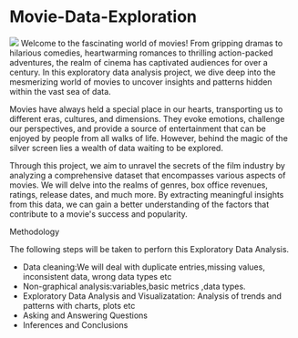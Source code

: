 # Movie-Data-Exploration
![](https://e0.pxfuel.com/wallpapers/442/396/desktop-wallpaper-film-posters-collage-movies-resolution.jpg)
Welcome to the fascinating world of movies! From gripping dramas to hilarious comedies, heartwarming romances to thrilling action-packed adventures, the realm of cinema has captivated audiences for over a century. In this exploratory data analysis project, we dive deep into the mesmerizing world of movies to uncover insights and patterns hidden within the vast sea of data.

Movies have always held a special place in our hearts, transporting us to different eras, cultures, and dimensions. They evoke emotions, challenge our perspectives, and provide a source of entertainment that can be enjoyed by people from all walks of life. However, behind the magic of the silver screen lies a wealth of data waiting to be explored.

Through this project, we aim to unravel the secrets of the film industry by analyzing a comprehensive dataset that encompasses various aspects of movies. We will delve into the realms of genres, box office revenues, ratings, release dates, and much more. By extracting meaningful insights from this data, we can gain a better understanding of the factors that contribute to a movie's success and popularity.

Methodology

The following steps will be taken to perforn this Exploratory Data Analysis.

- Data cleaning:We will deal with duplicate entries,missing values, inconsistent data, wrong data types etc
- Non-graphical analysis:variables,basic metrics ,data types.
- Exploratory Data Analysis and Visualizatation: Analysis of trends and patterns with charts, plots etc
- Asking and Answering Questions
- Inferences and Conclusions
